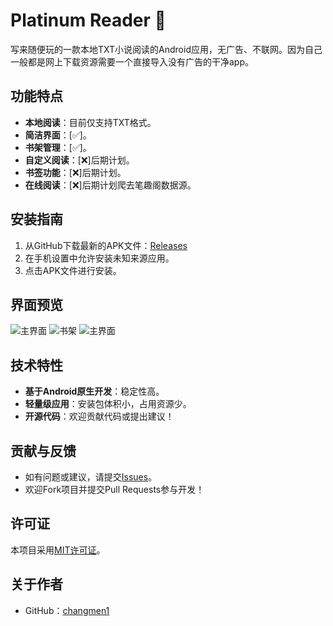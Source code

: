 # Platinum Reader 📖
写来随便玩的一款本地TXT小说阅读的Android应用，无广告、不联网。因为自己一般都是网上下载资源需要一个直接导入没有广告的干净app。

## **功能特点**
- **本地阅读**：目前仅支持TXT格式。
- **简洁界面**：[✅]。
- **书架管理**：[✅]。
- **自定义阅读**：[❌]后期计划。
- **书签功能**：[❌]后期计划。
- **在线阅读**：[❌]后期计划爬去笔趣阁数据源。


## **安装指南**
1. 从GitHub下载最新的APK文件：[Releases](https://github.com/changmen1/Platinum/releases)
2. 在手机设置中允许安装未知来源应用。
3. 点击APK文件进行安装。

## **界面预览**
![主界面](readme/home.jpg)
![书架](readme/bookshelf.jpg)
![主界面](readme/book.jpg)

## **技术特性**
- **基于Android原生开发**：稳定性高。
- **轻量级应用**：安装包体积小，占用资源少。
- **开源代码**：欢迎贡献代码或提出建议！

## **贡献与反馈**
- 如有问题或建议，请提交[Issues](https://github.com/changmen1/Platinum/issues)。
- 欢迎Fork项目并提交Pull Requests参与开发！

## **许可证**
本项目采用[MIT许可证](https://github.com/changmen1/Platinum/blob/main/LICENSE)。

## **关于作者**
- GitHub：[changmen1](https://github.com/changmen1)
